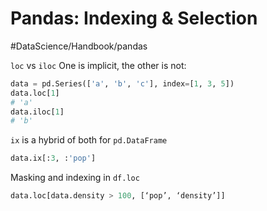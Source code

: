 # Pandas: Indexing & Selection
#DataScience/Handbook/pandas


`loc` vs `iloc`
One is implicit, the other is not:
```python
data = pd.Series(['a', 'b', 'c'], index=[1, 3, 5])
data.loc[1]
# 'a'
data.iloc[1]
# 'b'
```

`ix` is a hybrid of both for `pd.DataFrame`
```python
data.ix[:3, :'pop']
```


Masking and indexing in `df.loc`
```python
data.loc[data.density > 100, [‘pop’, ‘density’]]
```

